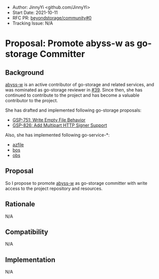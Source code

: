 - Author: JinnyYi <github.com/JinnyYi>
- Start Date: 2021-10-11
- RFC PR: [beyondstorage/community#0](https://github.com/beyondstorage/community/issues/0)
- Tracking Issue: N/A

# Proposal: Promote abyss-w as go-storage Committer

## Background

[abyss-w] is an active contributor of go-storage and related services, and was nominated as go-storage reviewer in [#39](https://github.com/beyondstorage/community/pull/39). Since then, she has continued to contribute to the project and has become a valuable contributor to the project.

She has drafted and implemented following go-storage proposals:

- [GSP-751: Write Empty File Behavior](https://github.com/beyondstorage/go-storage/pull/751)
- [GSP-826: Add Multipart HTTP Signer Support](https://github.com/beyondstorage/go-storage/pull/826)

Also, she has implemented following go-service-*:

- [azfile](https://github.com/beyondstorage/go-service-azfile)
- [bos](https://github.com/beyondstorage/go-service-bos)
- [obs](https://github.com/beyondstorage/go-service-obs)

## Proposal

So I propose to promote [abyss-w] as go-storage committer with write access to the project repository and resources.

## Rationale

N/A

## Compatibility

N/A

## Implementation

N/A

[abyss-w]: https://github.com/abyss-w
